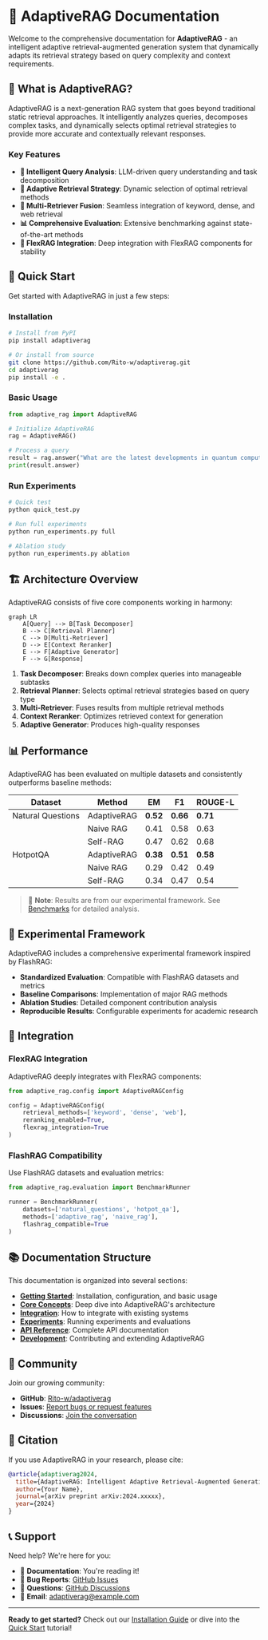 # 🧠 AdaptiveRAG Documentation

Welcome to the comprehensive documentation for **AdaptiveRAG** - an intelligent adaptive retrieval-augmented generation system that dynamically adapts its retrieval strategy based on query complexity and context requirements.

## 🌟 What is AdaptiveRAG?

AdaptiveRAG is a next-generation RAG system that goes beyond traditional static retrieval approaches. It intelligently analyzes queries, decomposes complex tasks, and dynamically selects optimal retrieval strategies to provide more accurate and contextually relevant responses.

### Key Features

- **🧠 Intelligent Query Analysis**: LLM-driven query understanding and task decomposition
- **🔄 Adaptive Retrieval Strategy**: Dynamic selection of optimal retrieval methods
- **🔗 Multi-Retriever Fusion**: Seamless integration of keyword, dense, and web retrieval
- **📊 Comprehensive Evaluation**: Extensive benchmarking against state-of-the-art methods
- **🔧 FlexRAG Integration**: Deep integration with FlexRAG components for stability

## 🚀 Quick Start

Get started with AdaptiveRAG in just a few steps:

### Installation

```bash
# Install from PyPI
pip install adaptiverag

# Or install from source
git clone https://github.com/Rito-w/adaptiverag.git
cd adaptiverag
pip install -e .
```

### Basic Usage

```python
from adaptive_rag import AdaptiveRAG

# Initialize AdaptiveRAG
rag = AdaptiveRAG()

# Process a query
result = rag.answer("What are the latest developments in quantum computing?")
print(result.answer)
```

### Run Experiments

```bash
# Quick test
python quick_test.py

# Run full experiments
python run_experiments.py full

# Ablation study
python run_experiments.py ablation
```

## 🏗️ Architecture Overview

AdaptiveRAG consists of five core components working in harmony:

```mermaid
graph LR
    A[Query] --> B[Task Decomposer]
    B --> C[Retrieval Planner]
    C --> D[Multi-Retriever]
    D --> E[Context Reranker]
    E --> F[Adaptive Generator]
    F --> G[Response]
```

1. **Task Decomposer**: Breaks down complex queries into manageable subtasks
2. **Retrieval Planner**: Selects optimal retrieval strategies based on query type
3. **Multi-Retriever**: Fuses results from multiple retrieval methods
4. **Context Reranker**: Optimizes retrieved context for generation
5. **Adaptive Generator**: Produces high-quality responses

## 📊 Performance

AdaptiveRAG has been evaluated on multiple datasets and consistently outperforms baseline methods:

| Dataset | Method | EM | F1 | ROUGE-L |
|---------|--------|----|----|---------|
| Natural Questions | AdaptiveRAG | **0.52** | **0.66** | **0.71** |
| | Naive RAG | 0.41 | 0.58 | 0.63 |
| | Self-RAG | 0.47 | 0.62 | 0.68 |
| HotpotQA | AdaptiveRAG | **0.38** | **0.51** | **0.58** |
| | Naive RAG | 0.29 | 0.42 | 0.49 |
| | Self-RAG | 0.34 | 0.47 | 0.54 |

> 📝 **Note**: Results are from our experimental framework. See [Benchmarks](benchmarks.md) for detailed analysis.

## 🧪 Experimental Framework

AdaptiveRAG includes a comprehensive experimental framework inspired by FlashRAG:

- **Standardized Evaluation**: Compatible with FlashRAG datasets and metrics
- **Baseline Comparisons**: Implementation of major RAG methods
- **Ablation Studies**: Detailed component contribution analysis
- **Reproducible Results**: Configurable experiments for academic research

## 🔗 Integration

### FlexRAG Integration

AdaptiveRAG deeply integrates with FlexRAG components:

```python
from adaptive_rag.config import AdaptiveRAGConfig

config = AdaptiveRAGConfig(
    retrieval_methods=['keyword', 'dense', 'web'],
    reranking_enabled=True,
    flexrag_integration=True
)
```

### FlashRAG Compatibility

Use FlashRAG datasets and evaluation metrics:

```python
from adaptive_rag.evaluation import BenchmarkRunner

runner = BenchmarkRunner(
    datasets=['natural_questions', 'hotpot_qa'],
    methods=['adaptive_rag', 'naive_rag'],
    flashrag_compatible=True
)
```

## 📚 Documentation Structure

This documentation is organized into several sections:

- **[Getting Started](installation.md)**: Installation, configuration, and basic usage
- **[Core Concepts](architecture.md)**: Deep dive into AdaptiveRAG's architecture
- **[Integration](flexrag-integration.md)**: How to integrate with existing systems
- **[Experiments](experiments.md)**: Running experiments and evaluations
- **[API Reference](api/)**: Complete API documentation
- **[Development](development.md)**: Contributing and extending AdaptiveRAG

## 🤝 Community

Join our growing community:

- **GitHub**: [Rito-w/adaptiverag](https://github.com/Rito-w/adaptiverag)
- **Issues**: [Report bugs or request features](https://github.com/Rito-w/adaptiverag/issues)
- **Discussions**: [Join the conversation](https://github.com/Rito-w/adaptiverag/discussions)

## 📄 Citation

If you use AdaptiveRAG in your research, please cite:

```bibtex
@article{adaptiverag2024,
  title={AdaptiveRAG: Intelligent Adaptive Retrieval-Augmented Generation},
  author={Your Name},
  journal={arXiv preprint arXiv:2024.xxxxx},
  year={2024}
}
```

## 📞 Support

Need help? We're here for you:

- 📖 **Documentation**: You're reading it!
- 🐛 **Bug Reports**: [GitHub Issues](https://github.com/Rito-w/adaptiverag/issues)
- 💬 **Questions**: [GitHub Discussions](https://github.com/Rito-w/adaptiverag/discussions)
- 📧 **Email**: adaptiverag@example.com

---

**Ready to get started?** Check out our [Installation Guide](installation.md) or dive into the [Quick Start](quickstart.md) tutorial!
